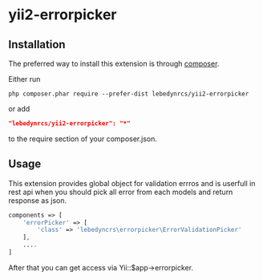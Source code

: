 # yii2-errorpicker
Installation
------------

The preferred way to install this extension is through [composer](http://getcomposer.org/download/).

Either run

```
php composer.phar require --prefer-dist lebedynrcs/yii2-errorpicker
```

or add

```json
"lebedynrcs/yii2-errorpicker": "*"
```

to the require section of your composer.json.

Usage
-----

This extension provides global object for validation errros and is userfull in rest api when you should pick all error from each models and return response as json.
```php
components => [
    'errorPicker' => [
        'class' => 'lebedyncrs\errorpicker\ErrorValidationPicker'
    ],
    ....
]
```
After that you can get access via Yii::$app->errorpicker.

